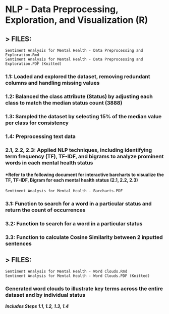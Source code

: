 
# NLP - Data Preprocessing, Exploration, and Visualization (R)

## > FILES:
    Sentiment Analysis for Mental Health - Data Preprocessing and Exploration.Rmd
    Sentiment Analysis for Mental Health - Data Preprocessing and Exploration.PDF (Knitted)
### 1.1: Loaded and explored the dataset, removing redundant columns and handling missing values
### 1.2: Balanced the class attribute (Status) by adjusting each class to match the median status count (3888)
### 1.3: Sampled the dataset by selecting 15% of the median value per class for consistency
### 1.4: Preprocessing text data
### 2.1, 2.2, 2.3: Applied NLP techniques, including identifying term frequency (TF), TF-IDF, and bigrams to analyze prominent words in each mental health status
#### *Refer to the following document for interactive barcharts to visualize the TF, TF-IDF, Bigram for each mental health status (2.1, 2.2, 2.3)
    Sentiment Analysis for Mental Health - Barcharts.PDF
### 3.1: Function to search for a word in a particular status and return the count of occurrences
### 3.2: Function to search for a word in a particular status
### 3.3: Function to calculate Cosine Similarity between 2 inputted sentences

## > FILES:
    Sentiment Analysis for Mental Health - Word Clouds.Rmd
    Sentiment Analysis for Mental Health - Word Clouds.PDF (Knitted)
### Generated word clouds to illustrate key terms across the entire dataset and by individual status
***Includes Steps 1.1, 1.2, 1.3, 1.4***




